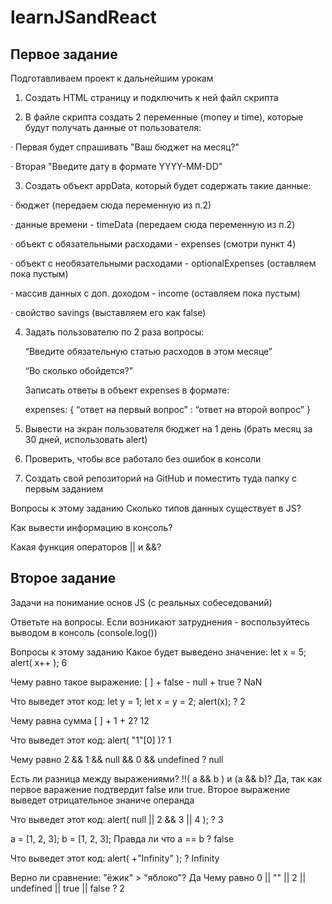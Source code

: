 # learnJSandReact

## Первое задание 

Подготавливаем проект к дальнейшим урокам

1) Создать HTML страницу и подключить к ней файл скрипта

2) В файле скрипта создать 2 переменные (money и time), которые будут получать данные от пользователя:

·      Первая будет спрашивать "Ваш бюджет на месяц?"

·      Вторая "Введите дату в формате YYYY-MM-DD"

3) Создать объект appData, который будет содержать такие данные:

·      бюджет (передаем сюда переменную из п.2)

·      данные времени - timeData (передаем сюда переменную из п.2)

·      объект с обязательными расходами - expenses (смотри пункт 4)

·      объект с необязательными расходами - optionalExpenses (оставляем пока пустым)

·      массив данных с доп. доходом - income (оставляем пока пустым)

·      свойство savings (выставляем его как false)

4) Задать пользователю по 2 раза вопросы:

    “Введите обязательную статью расходов в этом месяце”

    “Во сколько обойдется?”

    Записать ответы в объект expenses в формате: 

    expenses: {
    “ответ на первый вопрос” : “ответ на второй вопрос”
    }
5) Вывести на экран пользователя бюджет на 1 день (брать месяц за 30 дней, использовать alert)

6) Проверить, чтобы все работало без ошибок в консоли

7) Создать свой репозиторий на GitHub и поместить туда папку с первым заданием

Вопросы к этому заданию
Сколько типов данных существует в JS?

Как вывести информацию в консоль?

Какая функция операторов || и &&?

## Второе задание 

Задачи на понимание основ JS (с реальных собеседований)

Ответьте на вопросы. Если возникают затруднения - воспользуйтесь выводом в консоль (console.log())

Вопросы к этому заданию
Какое будет выведено значение: let x = 5; alert( x++ );  6

Чему равно такое выражение: [ ] + false - null + true ? NaN

Что выведет этот код: let y = 1; let x = y = 2; alert(x); ? 2

Чему равна сумма [ ] + 1 + 2? 12

Что выведет этот код: alert( "1"[0] )? 1

Чему равно 2 && 1 && null && 0 && undefined ? null

Есть ли разница между выражениями? !!( a && b ) и (a && b)? Да, так как первое варажение подтвердит false или true. Второе выражение выведет отрицательное знаниче операнда 

Что выведет этот код: alert( null || 2 && 3 || 4 ); ? 3

a = [1, 2, 3]; b = [1, 2, 3]; Правда ли что a == b ? false

Что выведет этот код: alert( +"Infinity" ); ? Infinity

Верно ли сравнение: "ёжик" > "яблоко"? Да
Чему равно 0 || "" || 2 || undefined || true || falsе ? 2